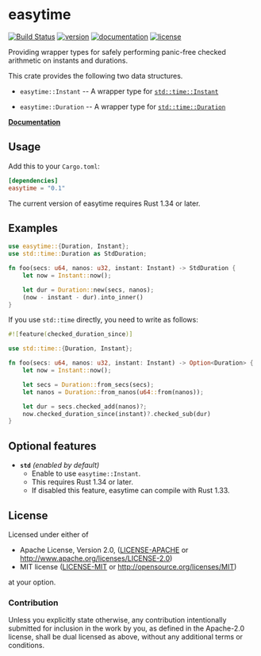 # easytime

[![Build Status](https://travis-ci.com/taiki-e/easytime.svg?branch=master)](https://travis-ci.com/taiki-e/easytime)
[![version](https://img.shields.io/crates/v/easytime.svg)](https://crates.io/crates/easytime/)
[![documentation](https://docs.rs/easytime/badge.svg)](https://docs.rs/easytime/)
[![license](https://img.shields.io/crates/l/easytime.svg)](https://crates.io/crates/easytime/)

Providing wrapper types for safely performing panic-free checked arithmetic on instants and durations.

This crate provides the following two data structures.

* `easytime::Instant` -- A wrapper type for [`std::time::Instant`]

* `easytime::Duration` -- A wrapper type for [`std::time::Duration`]

[`std::time::Instant`]: https://doc.rust-lang.org/std/time/struct.Instant.html
[`std::time::Duration`]: https://doc.rust-lang.org/std/time/struct.Duration.html

[**Documentation**](https://docs.rs/easytime/)

## Usage

Add this to your `Cargo.toml`:

```toml
[dependencies]
easytime = "0.1"
```

The current version of easytime requires Rust 1.34 or later.

## Examples

```rust
use easytime::{Duration, Instant};
use std::time::Duration as StdDuration;

fn foo(secs: u64, nanos: u32, instant: Instant) -> StdDuration {
    let now = Instant::now();

    let dur = Duration::new(secs, nanos);
    (now - instant - dur).into_inner()
}
```

If you use `std::time` directly, you need to write as follows:

```rust
#![feature(checked_duration_since)]

use std::time::{Duration, Instant};

fn foo(secs: u64, nanos: u32, instant: Instant) -> Option<Duration> {
    let now = Instant::now();

    let secs = Duration::from_secs(secs);
    let nanos = Duration::from_nanos(u64::from(nanos));

    let dur = secs.checked_add(nanos)?;
    now.checked_duration_since(instant)?.checked_sub(dur)
}
```

## Optional features

* **`std`** *(enabled by default)*
  * Enable to use `easytime::Instant`.
  * This requires Rust 1.34 or later.
  * If disabled this feature, easytime can compile with Rust 1.33.

## License

Licensed under either of

* Apache License, Version 2.0, ([LICENSE-APACHE](LICENSE-APACHE) or <http://www.apache.org/licenses/LICENSE-2.0>)
* MIT license ([LICENSE-MIT](LICENSE-MIT) or <http://opensource.org/licenses/MIT>)

at your option.

### Contribution

Unless you explicitly state otherwise, any contribution intentionally submitted for inclusion in the work by you, as defined in the Apache-2.0 license, shall be dual licensed as above, without any additional terms or conditions.
